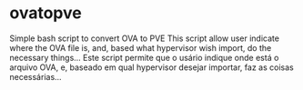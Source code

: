 # ovatopve
Simple bash script to convert OVA to PVE
This script allow user indicate where the OVA file is, and, based what hypervisor wish import, do the necessary things...
Este script permite que o usário indique onde está o arquivo OVA, e, baseado em qual hypervisor desejar importar, faz as coisas necessárias...
